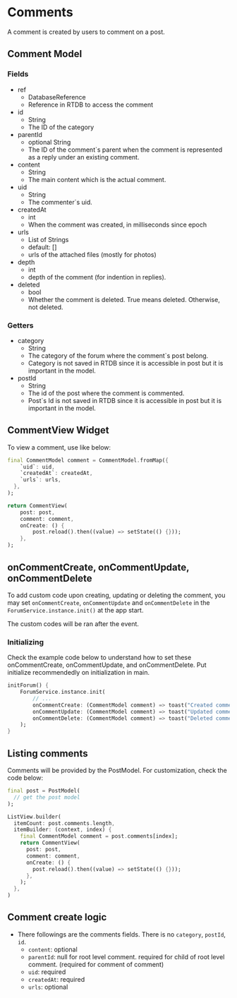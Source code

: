 # Comments

<!-- TODO revise -->

A comment is created by users to comment on a post.

## Comment Model

### Fields

- ref
  * DatabaseReference
  * Reference in RTDB to access the comment
- id
  * String
  * The ID of the category
- parentId
  * optional String
  * The ID of the comment`s parent when the comment is represented as a reply under an existing comment.
- content
  * String
  * The main content which is the actual comment.
- uid
  * String
  * The commenter`s uid.
- createdAt
  * int
  * When the comment was created, in milliseconds since epoch
- urls
  * List of Strings
  * default: []
  * urls of the attached files (mostly for photos)
- depth
  * int
  * depth of the comment (for indention in replies).
- deleted
  * bool
  * Whether the comment is deleted. True means deleted. Otherwise, not deleted.

### Getters

- category
  * String
  * The category of the forum where the comment`s post belong.
  * Category is not saved in RTDB since it is accessible in post but it is important in the model.
- postId
  * String
  * The id of the post where the comment is commented.
  * Post`s Id is not saved in RTDB since it is accessible in post but it is important in the model.
  
## CommentView Widget

To view a comment, use like below:

```dart
final CommentModel comment = CommentModel.fromMap({
    `uid`: uid,
    `createdAt`: createdAt,
    `urls`: urls,
  },
);

return CommentView(
    post: post,
    comment: comment,
    onCreate: () {
        post.reload().then((value) => setState(() {}));
    },
);
```

## onCommentCreate, onCommentUpdate, onCommentDelete

To add custom code upon creating, updating or deleting the comment, you may set `onCommentCreate`, `onCommentUpdate` and `onCommentDelete` in the `ForumService.instance.init()` at the app start.

The custom codes will be ran after the event.

### Initializing

Check the example code below to understand how to set these onCommentCreate, onCommentUpdate, and onCommentDelete. Put initialize recommendedly on initialization in main.

```dart
initForum() {
    ForumService.instance.init(
        // ... 
        onCommentCreate: (CommentModel comment) => toast("Created comment: $comment"),
        onCommentUpdate: (CommentModel comment) => toast("Updated comment: $comment"),
        onCommentDelete: (CommentModel comment) => toast("Deleted comment: $comment"),
    );
}
```

## Listing comments

Comments will be provided by the PostModel. For customization, check the code below:

```dart
final post = PostModel(
  // get the post model
);

ListView.builder(
  itemCount: post.comments.length,
  itemBuilder: (context, index) {
    final CommentModel comment = post.comments[index];
    return CommentView(
      post: post,
      comment: comment,
      onCreate: () {
        post.reload().then((value) => setState(() {}));
      },
    );
  },
)
```


## Comment create logic

- There followings are the comments fields. There is no `category`, `postId`, `id`.
  - `content`: optional
  - `parentId`: null for root level comment. required for child of root level comment. (required for comment of comment)
  - `uid`: required
  - `createdAt`: required
  - `urls`: optional
